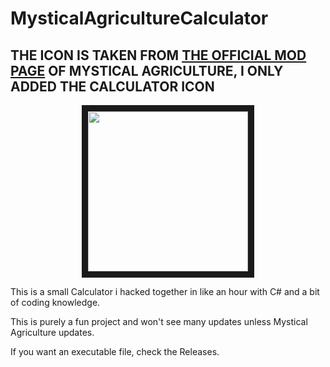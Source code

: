 # MysticalAgricultureCalculator

## THE ICON IS TAKEN FROM [THE OFFICIAL MOD PAGE](https://www.curseforge.com/minecraft/mc-mods/mystical-agriculture) OF MYSTICAL AGRICULTURE, I ONLY ADDED THE CALCULATOR ICON

<p align="center">
<img src="https://i.ibb.co/FqKmq09R/Myst-Agri-Calc.png" width="256" height="256" border="10"/>
</p>

This is a small Calculator i hacked together in like an hour with C# and a bit of coding knowledge.

This is purely a fun project and won't see many updates unless Mystical Agriculture updates.

If you want an executable file, check the Releases.

